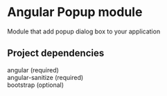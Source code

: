 # Angular Popup module #

Module that add popup dialog box to your application

## Project dependencies ##

angular (required)<br>
angular-sanitize (required)<br>
bootstrap (optional)